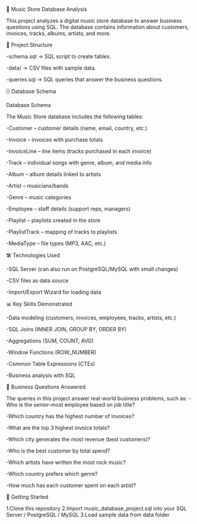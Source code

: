 🎵 Music Store Database Analysis

This project analyzes a digital music store database to answer business questions using SQL. The database contains information about customers, invoices, tracks, albums, artists, and more.

📂 Project Structure

-schema.sql → SQL script to create tables.

-data/ → CSV files with sample data.

-queries.sql → SQL queries that answer the business questions.

🗄️ Database Schema

Database Schema

The Music Store database includes the following tables:

-Customer – customer details (name, email, country, etc.)

-Invoice – invoices with purchase totals

-InvoiceLine – line items (tracks purchased in each invoice)

-Track – individual songs with genre, album, and media info

-Album – album details linked to artists

-Artist – musicians/bands

-Genre – music categories

-Employee – staff details (support reps, managers)

-Playlist – playlists created in the store

-PlaylistTrack – mapping of tracks to playlists

-MediaType – file types (MP3, AAC, etc.)

🛠️ Technologies Used

-SQL Server (can also run on PostgreSQL/MySQL with small changes)

-CSV files as data source

-Import/Export Wizard for loading data

📊 Key Skills Demonstrated

-Data modeling (customers, invoices, employees, tracks, artists, etc.)

-SQL Joins (INNER JOIN, GROUP BY, ORDER BY)

-Aggregations (SUM, COUNT, AVG)

-Window Functions (ROW_NUMBER)

-Common Table Expressions (CTEs)

-Business analysis with SQL

🚀 Business Questions Answered

The queries in this project answer real-world business problems, such as: -Who is the senior-most employee based on job title?

-Which country has the highest number of invoices?

-What are the top 3 highest invoice totals?

-Which city generates the most revenue (best customers)?

-Who is the best customer by total spend?

-Which artists have written the most rock music?

-Which country prefers which genre?

-How much has each customer spent on each artist?

🚀 Getting Started

1.Clone this repository 
2.Import music_database_project.sql into your SQL Server / PostgreSQL / MySQL 
3.Load sample data from data folder 
